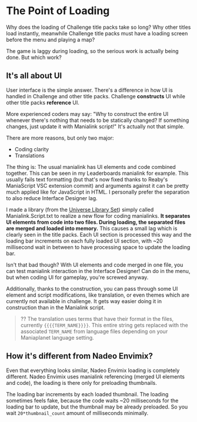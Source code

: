 # The Point of Loading

Why does the loading of Challenge title packs take so long? Why other titles load instantly, meanwhile Challenge title packs must have a loading screen before the menu and playing a map?

The game is laggy during loading, so the serious work is actually being done. But which work?

## It's all about UI

User interface is the simple answer. There's a difference in how UI is handled in Challenge and other title packs. Challenge **constructs** UI while other title packs **reference** UI.

More experienced coders may say: "Why to construct the entire UI whenever there's nothing that needs to be statically changed? If something changes, just update it with Manialink script!" It's actually not that simple.

There are more reasons, but only two major:
- Coding clarity
- Translations

The thing is: The usual manialink has UI elements and code combined together. This can be seen in my Leaderboards manialink for example. This usually fails text formatting (but that's now fixed thanks to Reaby's ManiaScript VSC extension commit) and arguments against it can be pretty much applied like for JavaScript in HTML. I personally prefer the separation to also reduce Interface Designer lag.

I made a library (from the [Universe Library Set](https://github.com/BigBang1112/universe-library-set)) simply called Manialink.Script.txt to realize a new flow for coding manialinks. **It separates UI elements from code into two files. During loading, the separated files are merged and loaded into memory.** This causes a small lag which is clearly seen in the title packs. Each UI section is processed this way and the loading bar increments on each fully loaded UI section, with ~20 millisecond wait in between to have processing space to update the loading bar.

Isn't that bad though? With UI elements and code merged in one file, you can test manialink interaction in the Interface Designer! Can do in the menu, but when coding UI for gameplay, you're screwed anyway.

Additionally, thanks to the construction, you can pass through some UI element and script modifications, like translation, or even themes which are currently not available in challenge. It gets way easier doing it in construction than in the Manialink script.

> ?? The translation uses terms that have their format in the files, currently `{{{{TERM_NAME}}}}`. This entire string gets replaced with the associated `TERM_NAME` from language files depending on your Maniaplanet language setting.

## How it's different from Nadeo Envimix?

Even that everything looks similar, Nadeo Envimix loading is completely different. Nadeo Envimix uses manialink referencing (merged UI elements and code), the loading is there only for preloading thumbnails.

The loading bar increments by each loaded thumbnail. The loading sometimes feels fake, because the code waits ~20 milliseconds for the loading bar to update, but the thumbnail may be already preloaded. So you wait `20*thumbnail_count` amount of milliseconds minimally.
